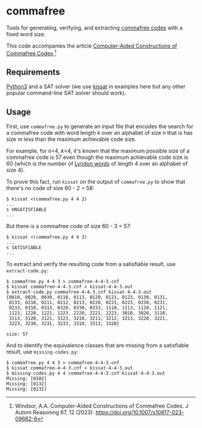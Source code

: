 # commafree

Tools for generating, verifying, and extracting [commafree codes](https://en.wikipedia.org/wiki/Comma-free_code) with a fixed word size.

This code accompanies the article [Computer-Aided Constructions of Commafree Codes](https://link.springer.com/article/10.1007/s10817-023-09662-6).[^1]

## Requirements

[Python3](https://www.python.org/downloads/) and a SAT solver (we use [kissat](https://github.com/arminbiere/kissat) in examples here but any other popular command-line SAT solver should work).

## Usage

First, use `commafree.py` to generate an input file that encodes the search
for a commafree code with word length _k_ over an alphabet of size _n_ that
is has size _m_ less than the maximum achievable code size.

For example, for _n_=4, _k_=4, it's known that the maximum possible size of
a commafree code is 57 even though the maximum achievable code
size is 60 (which is the number of [Lyndon words](https://en.wikipedia.org/wiki/Lyndon_word)
of length 4 over an alphabet of size 4).

To prove this fact, run `kissat` on the output of `commafree.py` to show
that there's no code of size 60 - 2 = 58:

```
$ kissat <(commafree.py 4 4 2)
...
s UNSATISFIABLE
...
```

But there is a commafree code of size 60 - 3 = 57:

```
$ kissat <(commafree.py 4 4 3)
...
s SATISFIABLE
...
```

To extract and verify the resulting code from a satisfiable result, use `extract-code.py`:

```
$ commafree.py 4 4 3 > commafree-4-4-3.cnf
$ kissat commafree-4-4-3.cnf > kissat-4-4-3.out
$ extract-code.py commafree-4-4-3.cnf kissat-4-4-3.out
{0010, 0020, 0030, 0110, 0113, 0120, 0121, 0123, 0130, 0131,
 0133, 0210, 0211, 0212, 0213, 0220, 0221, 0223, 0230, 0231,
 0233, 0310, 0313, 0320, 0330, 0333, 1110, 1113, 1120, 1121,
 1123, 1220, 1221, 1223, 2220, 2221, 2223, 3010, 3020, 3110,
 3113, 3120, 3121, 3123, 3210, 3211, 3212, 3213, 3220, 3221,
 3223, 3230, 3231, 3233, 3310, 3313, 3320}

size: 57
```

[^1]: Windsor, A.A. Computer-Aided Constructions of Commafree Codes. J Autom Reasoning 67, 12 (2023). https://doi.org/10.1007/s10817-023-09662-6


And to identify the equivalence classes that are missing from a satisfiable result, use `missing-codes.py`:

```
$ commafree.py 4 4 3 > commafree-4-4-3.cnf
$ kissat commafree-4-4-3.cnf > kissat-4-4-3.out
$ missing-codes.py 4 4 commafree-4-4-3.cnf kissat-4-4-3.out
Missing: [0102]
Missing: [0132]
Missing: [0232]
```
